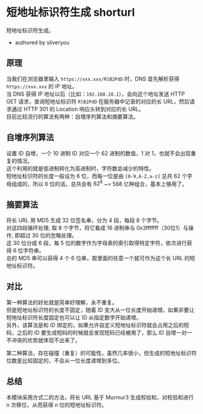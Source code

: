 # 短地址标识符生成 shorturl

短地址标识符生成。
   - authored by sliveryou

## 原理

当我们在浏览器里输入 `https://xxx.xxx/RlB2PdD` 时，DNS 首先解析获得 `https://xxx.xxx` 的 IP 地址。  
当 DNS 获得 IP 地址以后（比如：`192.168.10.1`），会向这个地址发送 HTTP GET 请求，查询短地址标识符 `RlB2PdD` 在服务器中记录的对应的长 URL，然后请求通过 HTTP 301 的 Location 响应头转到对应的长 URL。    
目前比较流行的算法有两种：自增序列算法和摘要算法。

## 自增序列算法

设置 ID 自增，一个 10 进制 ID 对应一个 62 进制的数值，1 对 1，也就不会出现重复的情况。  
这个利用的就是低进制转化为高进制时，字符数会减少的特性。  
短地址标识符的长度一般设为 6 位，而每一位是由 `[0-9,A-Z,a-z]` 总共 62 个字母组成的，所以 6 位的话，总共会有 $62^6$ ~= 568 亿种组合，基本上够用了。

## 摘要算法

将长 URL 用 MD5 生成 32 位签名串，分为 4 段，每段 8 个字节。  
对这四段循环处理, 取 8 个字节，将它看成 16 进制串与 0x3fffffff（30位1）与操作, 即超过 30 位的忽略处理。  
这 30 位分成 6 段，每 5 位的数字作为字母表的索引取得特定字符，依次进行获得 6 位字符串。  
总的 MD5 串可以获得 4 个 6 位串，取里面的任意一个就可作为这个长 URL 的短地址标识符。

## 对比

第一种算法的好处就是简单好理解，永不重复。  
但是短地址标识符的长度不固定，随着 ID 变大从一位长度开始递增。如果非要让短地址标识符长度固定也可以让 ID 从指定数字开始递增。  
另外，该算法是和 ID 绑定的，如果允许自定义短地址标识符就会占用之后的短码，之后的 ID 要生成短码的时候就会发现短码已经被用了，那么 ID 自增一对一不冲突的优势就体现不出来了。

第二种算法，存在碰撞（重复）的可能性，虽然几率很小，但生成的短地址标识符位数是比较固定的，不会从一位长度递增到多位。

## 总结

本模块采用方式二的方法，将长 URL 基于 Murmur3 生成校验和，对校验和进行 n 次移位，从而获得 n 位的短地址标识符。
